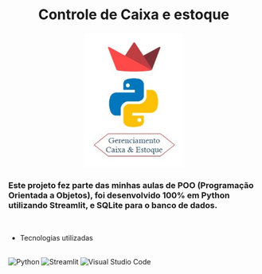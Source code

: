 <h1 align="center">Controle de Caixa e estoque</h1>

<p width="100%" align="center">
    <img src="./Logo.jpg" width="200px">
</p>

### Este projeto fez parte das minhas aulas de POO (Programação Orientada a Objetos), foi desenvolvido 100% em Python utilizando Streamlit, e SQLite para o banco de dados.

<br>

<ul>
  <li>Tecnologias utilizadas</li>
  <br>
</ul>

![Python](https://img.shields.io/badge/python-3670A0?style=for-the-badge&logo=python&logoColor=ffdd54) ![Streamlit](https://img.shields.io/badge/Streamlit-%23FE4B4B.svg?style=for-the-badge&logo=streamlit&logoColor=white) ![Visual Studio Code](https://img.shields.io/badge/Visual%20Studio%20Code-0078d7.svg?style=for-the-badge&logo=visual-studio-code&logoColor=white)
